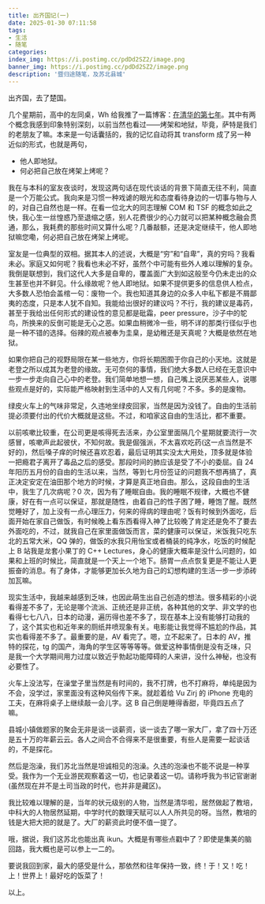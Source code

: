 ```yaml
---
title: 出齐国记(一)
date: 2025-01-30 07:11:58
tags:
- 生活
- 随笔
categories:
index_img: https://i.postimg.cc/pdDd2SZ2/image.png
banner_img: https://i.postimg.cc/pdDd2SZ2/image.png
description: '暨归途随笔，及苏北县城'
---
```


出齐国，去了楚国。

几个星期前，高中的左同桌，Wh 给我推了一篇博客：[在清华的第七年](https://map.windsong.top/%E5%9C%A8%E6%B8%85%E5%8D%8E%E7%9A%84%E7%AC%AC%E4%B8%83%E5%B9%B4/)。其中有两个概念我感到印象特别深刻，以前当然也看过——烤架和地狱，毕竟，萨特是我们的老朋友了嘛。本来是一句话囊括的，我的记忆自动将其 transform 成了另一种近似的形式，也就是两句，

- 他人即地狱。
- 何必把自己放在烤架上烤呢？

我在与本科的室友夜谈时，发现这两句话在现代谈话的背景下简直无往不利，简直是一个万能公式。我向来是习惯一种戏谑的眼光和态度看待身边的一切事与物与人的，对自己自然也是一样。在看一位北大的同志理解 COM 和 TSF 的概念如此之快，我心生一丝惶惑乃至退缩之感，别人花费很少的心力就可以把某种概念融会贯通，那么，我耗费的那些时间又算什么呢？几番敲额，还是决定继续干，他人即地狱嘛您嘞，何必把自己放在烤架上烤呢。

室友是一位典型的双相。据其本人的述说，大概是“穷”和“自卑”，真的穷吗？我看未必。家庭又如何呢？我看也未必不好，虽然个中可能有些外人难以理解的复杂。我倒是联想到，我们这代人大多是自卑的，覆盖面广大到如这般至今仍未走出的众生甚至也并不鲜见。什么缘故呢？他人即地狱。如果不提供更多的信息供人检点，大多数人恐怕会盖棺一句：废物一个。我也知道其身边的众多人中私下都是不屑鄙夷的态度，只是本人犹不自知。我能给出很好的建议吗？不行，我的建议是毒药，甚至于我给出任何形式的建设性的意见都是砒霜，peer pressure，沙子中的鸵鸟，所换来的反倒可能是无心之恶。如果血稍微冷一些，明不详的那类行径似乎也是一种不错的选择。俗辣的观点被奉为圭臬，是幼稚还是天真呢？大概是依然在地狱。

如果你把自己的视野局限在某一些地方，你将长期困囿于你自己的小天地。这就是老登之所以成其为老登的缘故。无可奈何的事情，我们绝大多数人已经在无意识中一步一步走向自己心中的老登。我们简单地想一想，自己嘴上说厌恶某些人，说哪些观点是好的，实际能严格映射到生活中的人又有几何呢？不多。多的是废物。

绿皮火车上的气味非常足，久违地坐绿皮回家，当然是因为没钱了。自由的生活前提必须要付出的代价大概就是这些。不过，和咱家这自由的生活比，都不重要。

以前咳嗽比较重，在公司更是咳得死去活来，办公室里面隔几个星期就要流行一次感冒，咳嗽声此起彼伏，不知何故。我是倔强派，不太喜欢吃药(这一点当然是不好的)，然后嗓子痒的时候还喜欢忍着，最后证明其实没太大用处，顶多就是体验一把瘾君子离开了毒品之后的感受。那段时间的肺应该是受了不小的委屈。自 24 年阳历五月份的自由的生活以来，当然，等到七月份签证的问题我不想再搞了，真正决定安定在油田那个地方的时候，才算是真正地自由。那么，这段自由的生活中，我生了几次病呢？0 次，因为有了睡眠自由。我的睡眠不规律，大概也不健康，好在有一点可以保证，那就是随性，由着自己的性子困了睡，睡饱了醒。既然觉睡好了，加上没有一点心理压力，何来的得病的理由呢？饭有时候到外面吃，后面开始在家自己做饭，有时候晚上看东西看得入神了比较晚了肯定还是免不了要去外面吃的，不过，就我自己在家里面做饭而言，菜的健康可以保证，米饭我只吃东北的五常大米，QQ 弹的，做饭的水我只用怡宝或者桶装的纯净水，吃饭的时候配上 B 站我是龙套小果丁的 C++ Lectures，身心的健康大概率是没什么问题的，如果和上班的时候比，简直就是一个天上一个地下。肠胃一点点恢复更是不能让人更振奋的消息。有了身体，才能够更加长久地为自己的幻想构建的生活一步一步添砖加瓦嘛。

现实生活中，我越来越感到乏味，也因此萌生出自己创造的想法。很多精彩的小说看得差不多了，无论是哪个流派、正统还是非正统，各种其他的文学、非文学的也看得七七八八，日本的动漫，遍历得也差不多了，现在基本上没有能够打动我的了，这个其实也和近年来的厕纸井喷现象有关。电影能让我觉得不尴尬的作品，其实也看得差不多了。最重要的是，AV 看完了。嗯，立不起来了。日本的 AV，推特的探花，tg 的国产，海角的学生区等等等等。做爱这种事情倒是没有乏味，只是我一个大学期间用力过度以致近乎勃起功能障碍的人来讲，没什么神秘，也没有必要性了。

火车上没法写，在澡堂子里当然是有时间的，我不打牌，也不打麻将，单纯是因为不会，没学过，家里面没有这种风俗传下来。就趁着给 Vu Zirj 的 iPhone 充电的工夫，在麻将桌子上继续敲一会儿字。这 B 自己倒是睡得香甜，毕竟四五点了嘛。

县城小镇做题家的聚会无非是谈一谈薪资，谈一谈去了哪一家大厂，拿了四十万还是五十万的年薪云云。各人之间合不合得来不是很重要，有些人是需要一起谈话的，不是探花。

然后是泡澡，我们苏北当然是坦诚相见的泡澡。久违的泡澡也不能不说是一种享受。我作为一个无业游民观察着这一切，也记录着这一切。请称呼我为书记官谢谢(虽然现在并不是土司当政的时代，也并非是藏区)。

我比较难以理解的是，当年的状元级别的人物，当然是清华啦，居然做起了教培，中科大的人物居然延期，中学时代的数理天赋可以人人所共见的呀。当然，教培的钱是大把大把的就是了。大厂的薪资此时便不值一提了。

哦，据说，我们这苏北也能出真 ikun。大概是有哪些点戳中了？即使是集美的脑回路，我大概也是可以参上一二的。

要说我回到家，最大的感受是什么，那依然和往年保持一致，终！于！又！吃！上！世界上！最好吃的饭菜了！

以上。


